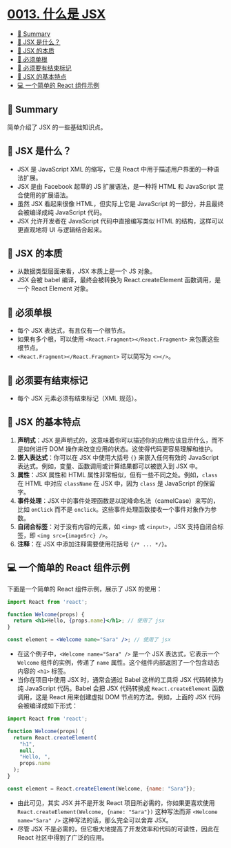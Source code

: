 # [0013. 什么是 JSX](https://github.com/Tdahuyou/react/tree/main/0013.%20%E4%BB%80%E4%B9%88%E6%98%AF%20JSX)

<!-- region:toc -->
- [📝 Summary](#-summary)
- [📒 JSX 是什么？](#-jsx-是什么)
- [📒 JSX 的本质](#-jsx-的本质)
- [📒 必须单根](#-必须单根)
- [📒 必须要有结束标记](#-必须要有结束标记)
- [📒 JSX 的基本特点](#-jsx-的基本特点)
- [💻 一个简单的 React 组件示例](#-一个简单的-react-组件示例)
<!-- endregion:toc -->

## 📝 Summary

简单介绍了 JSX 的一些基础知识点。

## 📒 JSX 是什么？

- JSX 是 JavaScript XML 的缩写，它是 React 中用于描述用户界面的一种语法扩展。
- JSX 是由 Facebook 起草的 JS 扩展语法，是一种将 HTML 和 JavaScript 混合使用的扩展语法。
- 虽然 JSX 看起来很像 HTML，但实际上它是 JavaScript 的一部分，并且最终会被编译成纯 JavaScript 代码。
- JSX 允许开发者在 JavaScript 代码中直接编写类似 HTML 的结构，这样可以更直观地将 UI 与逻辑结合起来。

## 📒 JSX 的本质

- 从数据类型层面来看，JSX 本质上是一个 JS 对象。
- JSX 会被 babel 编译，最终会被转换为 React.createElement 函数调用，是一个 React Element 对象。

## 📒 必须单根

- 每个 JSX 表达式，有且仅有一个根节点。
- 如果有多个根，可以使用 `<React.Fragment></React.Fragment>` 来包裹这些根节点。
- `<React.Fragment></React.Fragment>` 可以简写为 `<></>`。

## 📒 必须要有结束标记

- 每个 JSX 元素必须有结束标记（XML 规范）。

## 📒 JSX 的基本特点

1. **声明式**：JSX 是声明式的，这意味着你可以描述你的应用应该显示什么，而不是如何进行 DOM 操作来改变应用的状态。这使得代码更容易理解和维护。
2. **嵌入表达式**：你可以在 JSX 中使用大括号 `{}` 来嵌入任何有效的 JavaScript 表达式。例如，变量、函数调用或计算结果都可以被嵌入到 JSX 中。
3. **属性**：JSX 属性和 HTML 属性非常相似，但有一些不同之处。例如，`class` 在 HTML 中对应 `className` 在 JSX 中，因为 `class` 是 JavaScript 的保留字。
4. **事件处理**：JSX 中的事件处理函数是以驼峰命名法（camelCase）来写的，比如 `onClick` 而不是 `onclick`。这些事件处理函数接收一个事件对象作为参数。
5. **自闭合标签**：对于没有内容的元素，如 `<img>` 或 `<input>`，JSX 支持自闭合标签，即 `<img src={imageSrc} />`。
6. **注释**：在 JSX 中添加注释需要使用花括号 `{/* ... */}`。

## 💻 一个简单的 React 组件示例

下面是一个简单的 React 组件示例，展示了 JSX 的使用：

```jsx
import React from 'react';

function Welcome(props) {
  return <h1>Hello, {props.name}</h1>; // 使用了 jsx
}

const element = <Welcome name="Sara" />; // 使用了 jsx
```

- 在这个例子中，`<Welcome name="Sara" />` 是一个 JSX 表达式，它表示一个 `Welcome` 组件的实例，传递了 `name` 属性。这个组件内部返回了一个包含动态内容的 `<h1>` 标签。
- 当你在项目中使用 JSX 时，通常会通过 Babel 这样的工具将 JSX 代码转换为纯 JavaScript 代码。Babel 会把 JSX 代码转换成 `React.createElement` 函数调用，这是 React 用来创建虚拟 DOM 节点的方法。例如，上面的 JSX 代码会被编译成如下形式：

```javascript
import React from 'react';

function Welcome(props) {
  return React.createElement(
    "h1",
    null,
    "Hello, ",
    props.name
  );
}

const element = React.createElement(Welcome, {name: "Sara"});
```

- 由此可见，其实 JSX 并不是开发 React 项目所必需的，你如果更喜欢使用 `React.createElement(Welcome, {name: "Sara"})` 这种写法而非 `<Welcome name="Sara" />` 这种写法的话，那么完全可以舍弃 JSX。
- 尽管 JSX 不是必需的，但它极大地提高了开发效率和代码的可读性，因此在 React 社区中得到了广泛的应用。